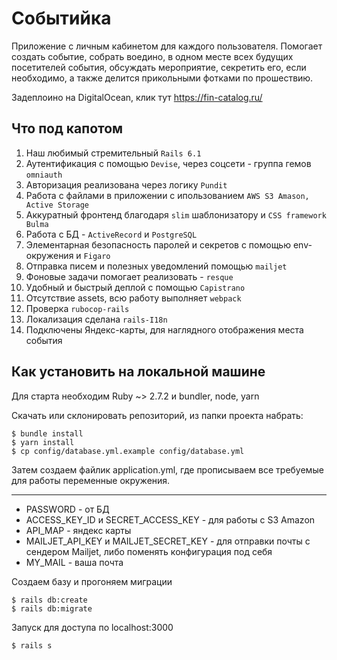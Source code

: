 # Событийка
Приложение с личным кабинетом для каждого пользователя. Помогает создать событие, собрать воедино, в одном месте всех будущих посетителей события, обсуждать мероприятие, секретить его, если необходимо, а также делится прикольными фотками по прошествию. 

Задеплоино на DigitalOcean, клик тут https://fin-catalog.ru/

## Что под капотом
1. Наш любимый стремительный `Rails 6.1`
2. Аутентификация с помощью `Devise`, через соцсети - группа гемов `omniauth`
3. Авторизация реализована через логику `Pundit`
4. Работа с файлами в приложении с ипользованием `AWS S3 Amason, Active Storage`
5. Аккуратный фронтенд благодаря `slim` шаблонизатору и `CSS framework Bulma` 
6. Работа с БД - `ActiveRecord` и `PostgreSQL`
7. Элементарная безопасность паролей и секретов с помощью env-окружения и `Figaro`
8. Отправка писем и полезных уведомлений  помощью `mailjet`
9. Фоновые задачи помогает реализовать - `resque`
10. Удобный и быстрый деплой с помощью `Capistrano`
11. Отсутствие assets, всю работу выполняет `webpack`
12. Проверка `rubocop-rails`
13. Локализация сделана `rails-I18n`
14. Подключены Яндекс-карты, для наглядного отображения места события

## Как установить на локальной машине
Для старта необходим Ruby ~> 2.7.2 и bundler, node, yarn

Скачать или склонировать репозиторий, из папки проекта набрать:
```
$ bundle install
$ yarn install 
$ cp config/database.yml.example config/database.yml
```

Затем создаем файлик application.yml, где прописываем все требуемые для работы переменные окружения.
___

+ PASSWORD - от БД
+ ACCESS_KEY_ID и SECRET_ACCESS_KEY - для работы с S3 Amazon
+ API_MAP - яндекс карты
+ MAILJET_API_KEY и MAILJET_SECRET_KEY - для отправки почты с сендером Mailjet, либо поменять конфигурация под себя
+ MY_MAIL - ваша почта

Создаем базу и прогоняем миграции
```
$ rails db:create
$ rails db:migrate

```
Запуск для доступа по localhost:3000

`$ rails s`

